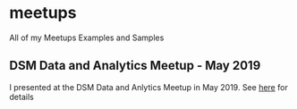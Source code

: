 # meetups

All of my Meetups Examples and Samples

## DSM Data and Analytics Meetup - May 2019

I presented at the DSM Data and Anlytics Meetup in May 2019.  See [here](DSM-Data_and_Analytics-May2019/README.md) for details

